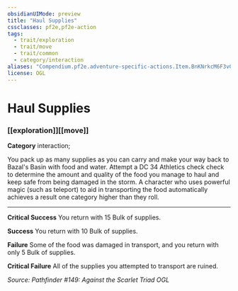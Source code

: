 ```yaml
---
obsidianUIMode: preview
title: "Haul Supplies"
cssclasses: pf2e,pf2e-action
tags:
  - trait/exploration
  - trait/move
  - trait/common
  - category/interaction
aliases: "Compendium.pf2e.adventure-specific-actions.Item.BnKNrkcM6F3v0p7s"
license: OGL
---
```

# Haul Supplies

### [[exploration]][[move]]

**Category** interaction; 




You pack up as many supplies as you can carry and make your way back to Bazal's Basin with food and water. Attempt a DC 34 Athletics check check to determine the amount and quality of the food you manage to haul and keep safe from being damaged in the storm. A character who uses powerful magic (such as teleport) to aid in transporting the food automatically achieves a result one category higher than they roll.

* * *

**Critical Success** You return with 15 Bulk of supplies.

**Success** You return with 10 Bulk of supplies.

**Failure** Some of the food was damaged in transport, and you return with only 5 Bulk of supplies.

**Critical Failure** All of the supplies you attempted to transport are ruined.

*Source: Pathfinder #149: Against the Scarlet Triad*
*OGL*